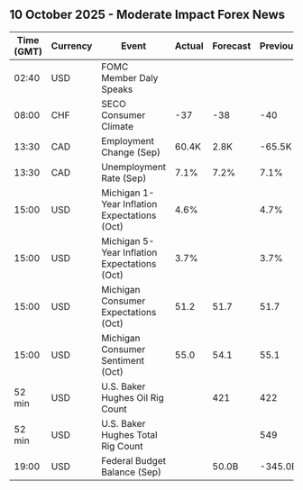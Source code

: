 ## 10 October 2025 - Moderate Impact Forex News

| Time (GMT) | Currency | Event | Actual | Forecast | Previous |
|------|----------|-------|--------|----------|----------|
| 02:40 | USD | FOMC Member Daly Speaks |  |  |  |
| 08:00 | CHF | SECO Consumer Climate | -37 | -38 | -40 |
| 13:30 | CAD | Employment Change (Sep) | 60.4K | 2.8K | -65.5K |
| 13:30 | CAD | Unemployment Rate (Sep) | 7.1% | 7.2% | 7.1% |
| 15:00 | USD | Michigan 1-Year Inflation Expectations (Oct) | 4.6% |  | 4.7% |
| 15:00 | USD | Michigan 5-Year Inflation Expectations (Oct) | 3.7% |  | 3.7% |
| 15:00 | USD | Michigan Consumer Expectations (Oct) | 51.2 | 51.7 | 51.7 |
| 15:00 | USD | Michigan Consumer Sentiment (Oct) | 55.0 | 54.1 | 55.1 |
| 52 min | USD | U.S. Baker Hughes Oil Rig Count |  | 421 | 422 |
| 52 min | USD | U.S. Baker Hughes Total Rig Count |  |  | 549 |
| 19:00 | USD | Federal Budget Balance (Sep) |  | 50.0B | -345.0B |
